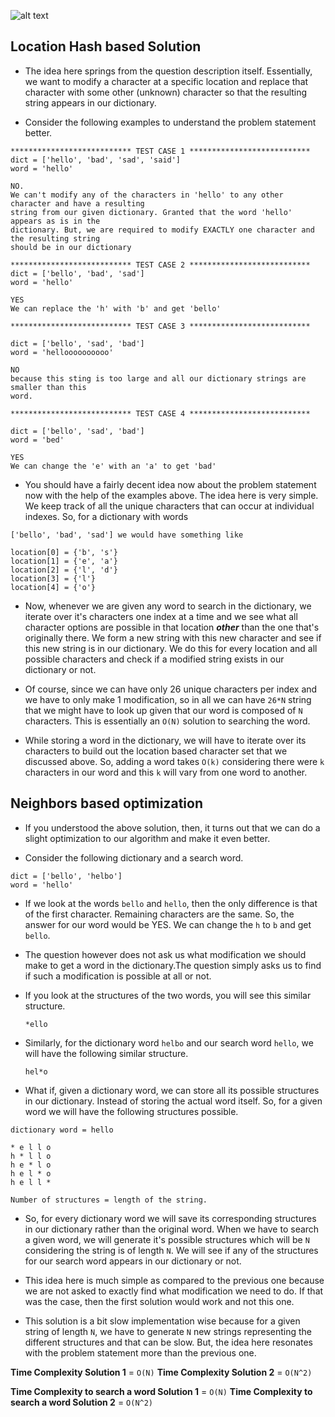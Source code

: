 ![alt text](https://raw.githubusercontent.com/DivyaGodayal/CoderChef-Kitchen/master/Images/magic-dict.png)

## Location Hash based Solution

* The idea here springs from the question description itself. Essentially, we want to 
modify a character at a specific location and replace that character with some other (unknown)
character so that the resulting string appears in our dictionary. 

* Consider the following examples to understand the problem statement better. 

```
*************************** TEST CASE 1 ***************************
dict = ['hello', 'bad', 'sad', 'said']
word = 'hello'

NO. 
We can't modify any of the characters in 'hello' to any other character and have a resulting 
string from our given dictionary. Granted that the word 'hello' appears as is in the 
dictionary. But, we are required to modify EXACTLY one character and the resulting string 
should be in our dictionary

*************************** TEST CASE 2 ***************************
dict = ['bello', 'bad', 'sad']
word = 'hello'

YES
We can replace the 'h' with 'b' and get 'bello'

*************************** TEST CASE 3 ***************************

dict = ['bello', 'sad', 'bad']
word = 'helloooooooooo'

NO 
because this sting is too large and all our dictionary strings are smaller than this 
word. 

*************************** TEST CASE 4 ***************************

dict = ['bello', 'sad', 'bad']
word = 'bed'

YES
We can change the 'e' with an 'a' to get 'bad'
```

* You should have a fairly decent idea now about the problem statement now with the help of the examples above. 
The idea here is very simple. We keep track of all the unique characters that can occur at individual 
indexes. So, for a dictionary with words
 
```
['bello', 'bad', 'sad'] we would have something like

location[0] = {'b', 's'}
location[1] = {'e', 'a'}
location[2] = {'l', 'd'}
location[3] = {'l'}
location[4] = {'o'}
```

* Now, whenever we are given any word to search in the dictionary, we iterate over it's characters one index at a time
and we see what all character options are possible in that location ***other*** than the one that's originally there. 
We form a new string with this new character and see if this new string is in our dictionary. We do this 
for every location and all possible characters and check if a modified string exists in our dictionary or not. 

* Of course, since we can have only 26 unique characters per index and we have to only make 1 modification, so in
all we can have `26*N` string that we might have to look up given that our word is composed of `N` characters. 
This is essentially an `O(N)` solution to searching the word. 

* While storing a word in the dictionary, we will have to iterate over its characters to build out the location
based character set that we discussed above. So, adding a word takes `O(k)` considering there were `k` characters 
in our word and this `k` will vary from one word to another. 

## Neighbors based optimization

* If you understood the above solution, then, it turns out that we can do a slight optimization to our algorithm 
and make it even better. 

* Consider the following dictionary and a search word. 

```
dict = ['bello', 'helbo']
word = 'hello'
```

* If we look at the words `bello` and `hello`, then the only difference is that of the first character. 
Remaining characters are the same. So, the answer for our word would be YES. We can 
change the `h` to `b` and get `bello`. 

* The question however does not ask us what modification
we should make to get a word in the dictionary.The question simply asks us to find if such a modification is possible at all or not. 

* If you look at the structures of the two words, you will see this similar structure.

    ```
    *ello
    ```

* Similarly, for the dictionary word `helbo` and our search word `hello`, we will have the following similar structure.

    ```
    hel*o
    ```
* What if, given a dictionary word, we can store all its possible structures in our dictionary. Instead of 
storing the actual word itself. So, for a given word we will have the following structures possible. 

```
dictionary word = hello

* e l l o
h * l l o
h e * l o
h e l * o
h e l l *

Number of structures = length of the string. 
```    

* So, for every dictionary word we will save its corresponding structures in our dictionary rather than the original word. 
When we have to search a given word, we will generate it's possible structures which will be `N` considering the string is of length `N`. 
We will see if any of the structures for our search word appears in our dictionary or not. 

* This idea here is much simple as compared to the previous one because we are not asked 
to exactly find what modification we need to do. If that was the case, then the first solution 
would work and not this one. 

* This solution is a bit slow implementation wise because for a given string of length `N`, we have to generate
`N` new strings representing the different structures and that can be slow. But, the idea here resonates 
with the problem statement more than the previous one. 

**Time Complexity Solution 1** = `O(N)`
**Time Complexity Solution 2** = `O(N^2)`

**Time Complexity to search a word Solution 1** = `O(N)`
**Time Complexity to search a word Solution 2** = `O(N^2)`